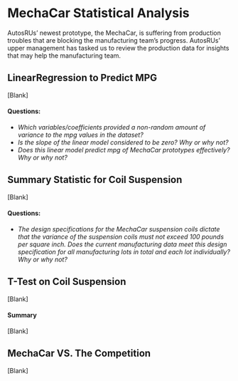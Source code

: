 # MechaCar Statistical Analysis
AutosRUs’ newest prototype, the MechaCar, is suffering from production troubles that are blocking the manufacturing team’s progress. AutosRUs’ upper management has tasked us to review the production data for insights that may help the manufacturing team.

## LinearRegression to Predict MPG

[Blank]

#### Questions:

* *Which variables/coefficients provided a non-random amount of variance to the mpg values in the dataset?*
* *Is the slope of the linear model considered to be zero? Why or why not?*
* *Does this linear model predict mpg of MechaCar prototypes effectively? Why or why not?*

## Summary Statistic for Coil Suspension

[Blank]

#### Questions:

* *The design specifications for the MechaCar suspension coils dictate that the variance of the suspension coils must not exceed 100 pounds per square inch. Does the current manufacturing data meet this design specification for all manufacturing lots in total and each lot individually? Why or why not?*

## T-Test on Coil Suspension

[Blank]

#### Summary

[Blank]

## MechaCar VS. The Competition

[Blank]
